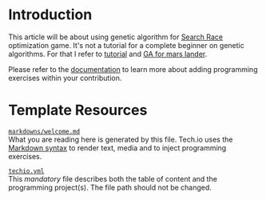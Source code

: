 # Introduction

This article will be about using genetic algorithm for [Search Race](https://www.codingame.com/multiplayer/optimization/search-race) optimization game. It's not a tutorial for a complete beginner on genetic algorithms. For that I refer to [tutorial](https://tech.io/playgrounds/334/genetic-algorithms/history) and [GA for mars lander](https://www.codingame.com/blog/genetic-algorithm-mars-lander/).




Please refer to the [documentation](https://tech.io/doc) to learn more about adding programming exercises within your contribution.

# Template Resources

[`markdowns/welcome.md`](https://github.com/TechDotIO/techio-basic-template/blob/master/markdowns/welcome.md)  
What you are reading here is generated by this file. Tech.io uses the [Markdown syntax](https://tech.io/doc/reference-markdowns) to render text, media and to inject programming exercises.


[`techio.yml`](https://github.com/TechDotIO/techio-basic-template/blob/master/techio.yml)  
This *mandatory* file describes both the table of content and the programming project(s). The file path should not be changed.
